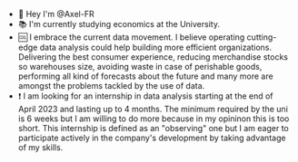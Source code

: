 - 👋 Hey I'm @Axel-FR
- 📚 I'm currently studying economics at the University.
- 🆒 I embrace the current data movement. I believe operating cutting-edge data analysis could help building more efficient organizations. Delivering the best consumer experience, reducing merchandise stocks so warehouses size, avoiding waste in case of perishable goods, performing all kind of forecasts about the future and many more are amongst the problems tackled by the use of data.
- ❗ I am looking for an internship in data analysis starting at the end of April 2023 and lasting up to 4 months. The minimum required by the uni is 6 weeks but I am willing to do more because in my opininon this is too short. This internship is defined as an "observing" one but I am eager to participate actively in the company's development by taking advantage of my skills.  

<!---
Axel-FR/Axel-FR is a ✨ special ✨ repository because its `README.md` (this file) appears on your GitHub profile.
You can click the Preview link to take a look at your changes.
--->
